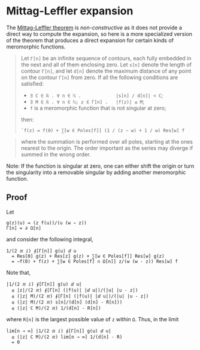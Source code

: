 # Mittag-Leffler expansion

The [Mittag-Leffler theorem][thm] is *non-constructive* as it does not provide
a direct way to compute the expansion, so here is a more specialized version
of the theorem that produces a direct expansion for certain kinds of
meromorphic functions.

> Let `Γ[n]` be an infinite sequence of contours, each fully embedded in the
> next and all of them enclosing zero.  Let `s[n]` denote the length of
> contour `Γ[n]`, and let `d[n]` denote the maximum distance of any point on
> the contour `Γ[n]` from zero.  If all the following conditions are
> satisfied:
>
>   - `∃ C ∈ ℝ . ∀ n ∈ ℕ .             |s[n] / d[n]| < C`;
>   - `∃ M ∈ ℝ . ∀ n ∈ ℕ; z ∈ Γ[n] .   |f(z)| ≤ M`;
>   - `f` is a meromorphic function that is not singular at zero;
>
> then:
>
>     `f(z) = f(0) + ∑[w ∈ Poles[f]] (1 / (z − w) + 1 / w) Res[w] f

> where the summation is performed over all poles, starting at the ones
> nearest to the origin.  The order important as the series may diverge if
> summed in the wrong order.

Note: If the function is singular at zero, one can either shift the origin or
turn the singularity into a removable singular by adding another meromorphic
function.

## Proof

Let

    g(z)(u) = (z f(u))/(u (w − z))
    Γ[n] = ∂ Ω[n]

and consider the following integral,

    1/(2 ℼ ⅈ) ∮[Γ[n]] g(u) ⅆ u
      = Res[0] g(z) + Res[z] g(z) + ∑[w ∈ Poles[f]] Res[w] g(z)
      = −f(0) + f(z) + ∑[w ∈ Poles[f] ∩ Ω[n]] z/(w (w - z)) Res[w] f

Note that,

    |1/(2 ℼ ⅈ) ∮[Γ[n]] g(u) ⅆ u|
      ≤ |z|/(2 ℼ) ∮[Γ[n] (|f(u)| |ⅆ u|)/(|u| |u - z|)
      ≤ (|z| M)/(2 ℼ) ∮[Γ[n] (|f(u)| |ⅆ u|)/(|u| |u - z|)
      ≤ (|z| M)/(2 ℼ) s[n]/(d[n] (d[n] - R[n]))
      ≤ (|z| C M)/(2 ℼ) 1/(d[n] - R[n])

where `R[n]` is the largest possible value of `z` within `Ω`.  Thus, in the
limit

    lim[n → ∞] |1/(2 ℼ ⅈ) ∮[Γ[n]] g(u) ⅆ u|
      ≤ (|z| C M)/(2 ℼ) lim[n → ∞] 1/(d[n] - R)
      = 0

[thm]: https://en.wikipedia.org/wiki/Mittag-Leffler%27s_theorem
